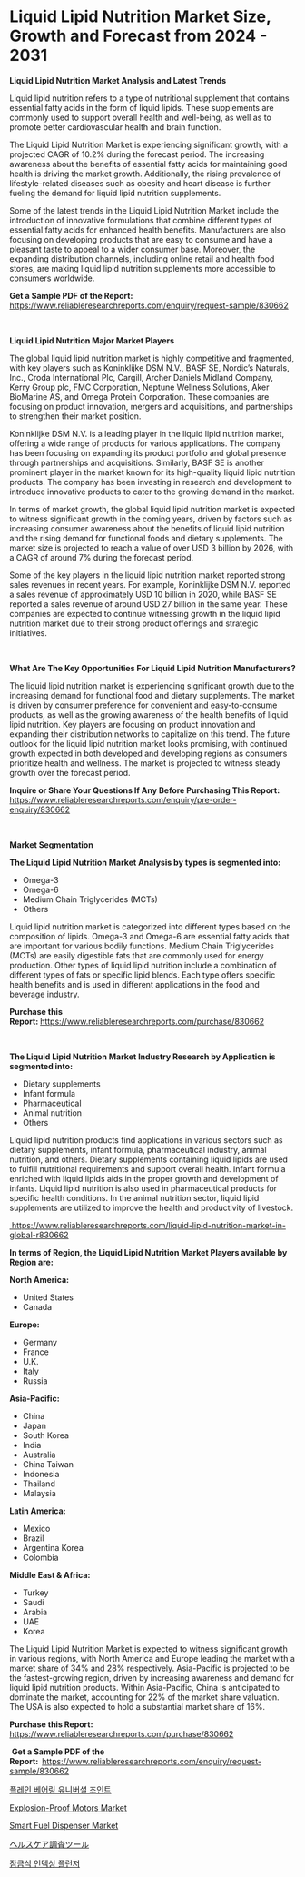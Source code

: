 <p><h1>Liquid Lipid Nutrition Market Size, Growth and Forecast from 2024 - 2031</h1></p><p><strong>Liquid Lipid Nutrition Market Analysis and Latest Trends</strong></p>
<p><p>Liquid lipid nutrition refers to a type of nutritional supplement that contains essential fatty acids in the form of liquid lipids. These supplements are commonly used to support overall health and well-being, as well as to promote better cardiovascular health and brain function.</p><p>The Liquid Lipid Nutrition Market is experiencing significant growth, with a projected CAGR of 10.2% during the forecast period. The increasing awareness about the benefits of essential fatty acids for maintaining good health is driving the market growth. Additionally, the rising prevalence of lifestyle-related diseases such as obesity and heart disease is further fueling the demand for liquid lipid nutrition supplements.</p><p>Some of the latest trends in the Liquid Lipid Nutrition Market include the introduction of innovative formulations that combine different types of essential fatty acids for enhanced health benefits. Manufacturers are also focusing on developing products that are easy to consume and have a pleasant taste to appeal to a wider consumer base. Moreover, the expanding distribution channels, including online retail and health food stores, are making liquid lipid nutrition supplements more accessible to consumers worldwide.</p></p>
<p><strong>Get a Sample PDF of the Report:&nbsp;</strong> <a href="https://www.reliableresearchreports.com/enquiry/request-sample/830662">https://www.reliableresearchreports.com/enquiry/request-sample/830662</a></p>
<p>&nbsp;</p>
<p><strong>Liquid Lipid Nutrition Major Market Players</strong></p>
<p><p>The global liquid lipid nutrition market is highly competitive and fragmented, with key players such as Koninklijke DSM N.V., BASF SE, Nordic’s Naturals, Inc., Croda International Plc, Cargill, Archer Daniels Midland Company, Kerry Group plc, FMC Corporation, Neptune Wellness Solutions, Aker BioMarine AS, and Omega Protein Corporation. These companies are focusing on product innovation, mergers and acquisitions, and partnerships to strengthen their market position.</p><p>Koninklijke DSM N.V. is a leading player in the liquid lipid nutrition market, offering a wide range of products for various applications. The company has been focusing on expanding its product portfolio and global presence through partnerships and acquisitions. Similarly, BASF SE is another prominent player in the market known for its high-quality liquid lipid nutrition products. The company has been investing in research and development to introduce innovative products to cater to the growing demand in the market.</p><p>In terms of market growth, the global liquid lipid nutrition market is expected to witness significant growth in the coming years, driven by factors such as increasing consumer awareness about the benefits of liquid lipid nutrition and the rising demand for functional foods and dietary supplements. The market size is projected to reach a value of over USD 3 billion by 2026, with a CAGR of around 7% during the forecast period.</p><p>Some of the key players in the liquid lipid nutrition market reported strong sales revenues in recent years. For example, Koninklijke DSM N.V. reported a sales revenue of approximately USD 10 billion in 2020, while BASF SE reported a sales revenue of around USD 27 billion in the same year. These companies are expected to continue witnessing growth in the liquid lipid nutrition market due to their strong product offerings and strategic initiatives.</p></p>
<p>&nbsp;</p>
<p><strong>What Are The Key Opportunities For Liquid Lipid Nutrition Manufacturers?</strong></p>
<p><p>The liquid lipid nutrition market is experiencing significant growth due to the increasing demand for functional food and dietary supplements. The market is driven by consumer preference for convenient and easy-to-consume products, as well as the growing awareness of the health benefits of liquid lipid nutrition. Key players are focusing on product innovation and expanding their distribution networks to capitalize on this trend. The future outlook for the liquid lipid nutrition market looks promising, with continued growth expected in both developed and developing regions as consumers prioritize health and wellness. The market is projected to witness steady growth over the forecast period.</p></p>
<p><strong>Inquire or Share Your Questions If Any Before Purchasing This Report:</strong> <a href="https://www.reliableresearchreports.com/enquiry/pre-order-enquiry/830662">https://www.reliableresearchreports.com/enquiry/pre-order-enquiry/830662</a></p>
<p>&nbsp;</p>
<p><strong>Market Segmentation</strong></p>
<p><strong>The Liquid Lipid Nutrition Market Analysis by types is segmented into:</strong></p>
<p><ul><li>Omega-3</li><li>Omega-6</li><li>Medium Chain Triglycerides (MCTs)</li><li>Others</li></ul></p>
<p><p>Liquid lipid nutrition market is categorized into different types based on the composition of lipids. Omega-3 and Omega-6 are essential fatty acids that are important for various bodily functions. Medium Chain Triglycerides (MCTs) are easily digestible fats that are commonly used for energy production. Other types of liquid lipid nutrition include a combination of different types of fats or specific lipid blends. Each type offers specific health benefits and is used in different applications in the food and beverage industry.</p></p>
<p><strong>Purchase this Report:&nbsp;</strong><a href="https://www.reliableresearchreports.com/purchase/830662">https://www.reliableresearchreports.com/purchase/830662</a></p>
<p>&nbsp;</p>
<p><strong>The Liquid Lipid Nutrition Market Industry Research by Application is segmented into:</strong></p>
<p><ul><li>Dietary supplements</li><li>Infant formula</li><li>Pharmaceutical</li><li>Animal nutrition</li><li>Others</li></ul></p>
<p><p>Liquid lipid nutrition products find applications in various sectors such as dietary supplements, infant formula, pharmaceutical industry, animal nutrition, and others. Dietary supplements containing liquid lipids are used to fulfill nutritional requirements and support overall health. Infant formula enriched with liquid lipids aids in the proper growth and development of infants. Liquid lipid nutrition is also used in pharmaceutical products for specific health conditions. In the animal nutrition sector, liquid lipid supplements are utilized to improve the health and productivity of livestock.</p></p>
<p><a href="https://www.reliableresearchreports.com/liquid-lipid-nutrition-market-in-global-r830662">&nbsp;https://www.reliableresearchreports.com/liquid-lipid-nutrition-market-in-global-r830662</a></p>
<p><strong>In terms of Region, the Liquid Lipid Nutrition Market Players available by Region are:</strong></p>
<p>
    <p> <strong> North America: </strong>
        <ul>
            <li>United States</li>
            <li>Canada</li>
        </ul>
        </p> 
    <p> <strong> Europe: </strong>
        <ul>
            <li>Germany</li>
            <li>France</li>
            <li>U.K.</li>
            <li>Italy</li>
            <li>Russia</li>
        </ul>
        </p> 
    <p> <strong> Asia-Pacific: </strong>
        <ul>
            <li>China</li>
            <li>Japan</li>
            <li>South Korea</li>
            <li>India</li>
            <li>Australia</li>
            <li>China Taiwan</li>
            <li>Indonesia</li>
            <li>Thailand</li>
            <li>Malaysia</li>
        </ul>
        </p> 
    <p> <strong> Latin America: </strong>
        <ul>
            <li>Mexico</li>
            <li>Brazil</li>
            <li>Argentina Korea</li>
            <li>Colombia</li>
        </ul>
        </p> 
    <p> <strong> Middle East & Africa: </strong>
        <ul>
            <li>Turkey</li>
            <li>Saudi</li>
            <li>Arabia</li>
            <li>UAE</li>
            <li>Korea</li>
        </ul>
    </p>
    </p>
<p><p>The Liquid Lipid Nutrition Market is expected to witness significant growth in various regions, with North America and Europe leading the market with a market share of 34% and 28% respectively. Asia-Pacific is projected to be the fastest-growing region, driven by increasing awareness and demand for liquid lipid nutrition products. Within Asia-Pacific, China is anticipated to dominate the market, accounting for 22% of the market share valuation. The USA is also expected to hold a substantial market share of 16%.</p></p>
<p><strong>Purchase this Report: </strong><a href="https://www.reliableresearchreports.com/purchase/830662">https://www.reliableresearchreports.com/purchase/830662</a></p>
<p>&nbsp;<strong>Get a Sample PDF of the Report:&nbsp;&nbsp;</strong><a href="https://www.reliableresearchreports.com/enquiry/request-sample/830662">https://www.reliableresearchreports.com/enquiry/request-sample/830662</a></p>
<p><strong></strong></p>
<p><p><a href="https://github.com/nhaiquang84/Market-Research-Report-List-1/blob/main/904211497910.md">플레인 베어링 유니버셜 조인트</a></p><p><a href="https://github.com/LibbySpencer2018/Market-Research-Report-List-1/blob/main/explosion-proof-motors-market.md">Explosion-Proof Motors Market</a></p><p><a href="https://github.com/ashman753/Market-Research-Report-List-1/blob/main/smart-fuel-dispenser-market.md">Smart Fuel Dispenser Market</a></p><p><a href="https://github.com/mohamedbakry57/Market-Research-Report-List-4/blob/main/8869078104399.md">ヘルスケア調査ツール</a></p><p><a href="https://github.com/gambitz1998/Market-Research-Report-List-1/blob/main/517483597909.md">잠금식 인덱싱 플런저</a></p></p>